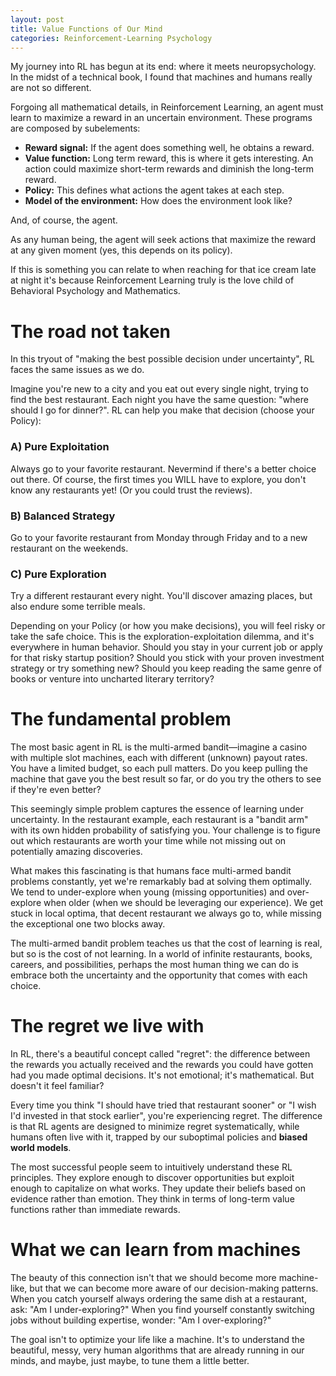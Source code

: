 ```yaml
---
layout: post
title: Value Functions of Our Mind
categories: Reinforcement-Learning Psychology
---
```


My journey into RL has begun at its end: where it meets neuropsychology. In the midst of a technical book, I found that machines and humans really are not so different. 

Forgoing all mathematical details, in Reinforcement Learning, an agent must learn to maximize a reward in an uncertain environment. These programs are composed by subelements: 
- **Reward signal:** If the agent does something well, he obtains a reward.  
- **Value function:** Long term reward, this is where it gets interesting. An action could maximize short-term rewards and diminish the long-term reward. 
- **Policy:** This defines what actions the agent takes at each step.
- **Model of the environment:** How does the environment look like? 

And, of course, the agent.

As any human being, the agent will seek actions that maximize the reward at any given moment (yes, this depends on its policy). 

If this is something you can relate to when reaching for that ice cream late at night it's because Reinforcement Learning truly is the love child of Behavioral Psychology and Mathematics. 

# The road not taken

In this tryout of "making the best possible decision under uncertainty", RL faces the same issues as we do.

Imagine you're new to a city and you eat out every single night, trying to find the best restaurant. Each night you have the same question: "where should I go for dinner?". RL can help you make that decision (choose your Policy):

### A) Pure Exploitation

Always go to your favorite restaurant. Nevermind if there's a better choice out there. Of course, the first times you WILL have to explore, you don't know any restaurants yet! (Or you could trust the reviews).

### B) Balanced Strategy

Go to your favorite restaurant from Monday through Friday and to a new restaurant on the weekends. 

### C) Pure Exploration

Try a different restaurant every night. You'll discover amazing places, but also endure some terrible meals.

Depending on your Policy (or how you make decisions), you will feel risky or take the safe choice. This is the exploration-exploitation dilemma, and it's everywhere in human behavior. Should you stay in your current job or apply for that risky startup position? Should you stick with your proven investment strategy or try something new? Should you keep reading the same genre of books or venture into uncharted literary territory?

# The fundamental problem

The most basic agent in RL is the multi-armed bandit—imagine a casino with multiple slot machines, each with different (unknown) payout rates. You have a limited budget, so each pull matters. Do you keep pulling the machine that gave you the best result so far, or do you try the others to see if they're even better?

This seemingly simple problem captures the essence of learning under uncertainty. In the restaurant example, each restaurant is a "bandit arm" with its own hidden probability of satisfying you. Your challenge is to figure out which restaurants are worth your time while not missing out on potentially amazing discoveries.

What makes this fascinating is that humans face multi-armed bandit problems constantly, yet we're remarkably bad at solving them optimally. We tend to under-explore when young (missing opportunities) and over-explore when older (when we should be leveraging our experience). We get stuck in local optima, that decent restaurant we always go to, while missing the exceptional one two blocks away.

The multi-armed bandit problem teaches us that the cost of learning is real, but so is the cost of not learning. In a world of infinite restaurants, books, careers, and possibilities, perhaps the most human thing we can do is embrace both the uncertainty and the opportunity that comes with each choice.

# The regret we live with

In RL, there's a beautiful concept called "regret": the difference between the rewards you actually received and the rewards you could have gotten had you made optimal decisions. It's not emotional; it's mathematical. But doesn't it feel familiar?

Every time you think "I should have tried that restaurant sooner" or "I wish I'd invested in that stock earlier", you're experiencing regret. The difference is that RL agents are designed to minimize regret systematically, while humans often live with it, trapped by our suboptimal policies and **biased world models**.

The most successful people seem to intuitively understand these RL principles. They explore enough to discover opportunities but exploit enough to capitalize on what works. They update their beliefs based on evidence rather than emotion. They think in terms of long-term value functions rather than immediate rewards.

# What we can learn from machines

The beauty of this connection isn't that we should become more machine-like, but that we can become more aware of our decision-making patterns. When you catch yourself always ordering the same dish at a restaurant, ask: "Am I under-exploring?" When you find yourself constantly switching jobs without building expertise, wonder: "Am I over-exploring?"

The goal isn't to optimize your life like a machine. It's to understand the beautiful, messy, very human algorithms that are already running in our minds, and maybe, just maybe, to tune them a little better.
